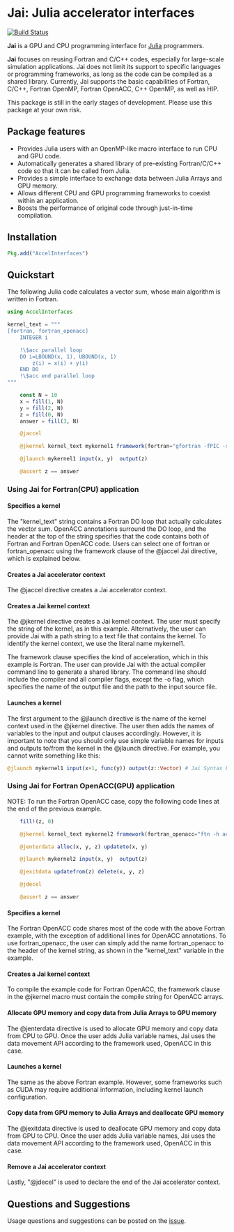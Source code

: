 # Jai: Julia accelerator interfaces

[![Build Status](https://github.com/grnydawn/AccelInterfaces.jl/actions/workflows/CI.yml/badge.svg?branch=main)](https://github.com/grnydawn/AccelInterfaces.jl/actions/workflows/CI.yml?query=branch%3Amain)

**Jai** is a GPU and CPU programming interface for [Julia](http://julialang.org/) programmers.

**Jai** focuses on reusing Fortran and C/C++ codes, especially for large-scale simulation applications. Jai does not limit its support to specific languages or programming frameworks, as long as the code can be compiled as a shared library. Currently, Jai supports the basic capabilities of Fortran, C/C++, Fortran OpenMP, Fortran OpenACC, C++ OpenMP, as well as HIP.

This package is still in the early stages of development. Please use this package at your own risk.

## Package features

- Provides Julia users with an OpenMP-like macro interface to run CPU and GPU code.
- Automatically generates a shared library of pre-existing Fortran/C/C++ code so that it can be called from Julia.
- Provides a simple interface to exchange data between Julia Arrays and GPU memory.
- Allows different CPU and GPU programming frameworks to coexist within an application.
- Boosts the performance of original code through just-in-time compilation.

## Installation

```julia
Pkg.add("AccelInterfaces")
```

## Quickstart

The following Julia code calculates a vector sum, whose main algorithm is written in Fortran.

```julia
using AccelInterfaces

kernel_text = """
[fortran, fortran_openacc]
    INTEGER i

    !\$acc parallel loop
    DO i=LBOUND(x, 1), UBOUND(x, 1)
        z(i) = x(i) + y(i)
    END DO
    !\$acc end parallel loop
"""

    const N = 10
    x = fill(1, N)
    y = fill(2, N)
    z = fill(0, N)
    answer = fill(3, N)

    @jaccel

    @jkernel kernel_text mykernel1 framework(fortran="gfortran -fPIC -shared")

    @jlaunch mykernel1 input(x, y)  output(z)

    @assert z == answer

```

### Using Jai for Fortran(CPU) application

#### Specifies a kernel
The "kernel_text" string contains a Fortran DO loop that actually calculates the vector sum. OpenACC annotations surround the DO loop, and the header at the top of the string specifies that the code contains both of Fortran and Fortran OpenACC code. Users can select one of fortran or fortran_openacc using the framework clause of the @jaccel Jai directive, which is explained below.

#### Creates a Jai accelerator context
The @jaccel directive creates a Jai accelerator context.

#### Creates a Jai kernel context
The @jkernel directive creates a Jai kernel context. The user must specify the string of the kernel, as in this example. Alternatively, the user can provide Jai with a path string to a text file that contains the kernel. To identify the kernel context, we use the literal name mykernel1.

The framework clause specifies the kind of acceleration, which in this example is Fortran. The user can provide Jai with the actual compiler command line to generate a shared library. The command line should include the compiler and all compiler flags, except the -o flag, which specifies the name of the output file and the path to the input source file.

#### Launches a kernel
The first argument to the @jlaunch directive is the name of the kernel context used in the @jkernel directive. The user then adds the names of variables to the input and output clauses accordingly. However, it is important to note that you should only use simple variable names for inputs and outputs to/from the kernel in the @jlaunch directive. For example, you cannot write something like this:
```julia
@jlaunch mykernel1 input(x+1, func(y)) output(z::Vector) # Jai Syntax Error
```

### Using Jai for Fortran OpenACC(GPU) application

NOTE: To run the Fortran OpenACC case, copy the following code lines at the end of the previous example.

```julia
    fill!(z, 0)

    @jkernel kernel_text mykernel2 framework(fortran_openacc="ftn -h acc,noomp -fPIC -shared")

    @jenterdata alloc(x, y, z) updateto(x, y)

    @jlaunch mykernel2 input(x, y)  output(z)

    @jexitdata updatefrom(z) delete(x, y, z)

    @jdecel

    @assert z == answer
```
#### Specifies a kernel
The Fortran OpenACC code shares most of the code with the above Fortran example, with the exception of additional lines for OpenACC annotations. To use fortran_openacc, the user can simply add the name fortran_openacc to the header of the kernel string, as shown in the "kernel_text" variable in the example.

#### Creates a Jai kernel context
To compile the example code for Fortran OpenACC, the framework clause in the @jkernel macro must contain the compile string for OpenACC arrays.

#### Allocate GPU memory and copy data from Julia Arrays to GPU memory
The @jenterdata directive is used to allocate GPU memory and copy data from CPU to GPU. Once the user adds Julia variable names, Jai uses the data movement API according to the framework used, OpenACC in this case.

#### Launches a kernel
The same as the above Fortran example. However, some frameworks such as CUDA may require additional information, including kernel launch configuration.

#### Copy data from GPU memory to Julia Arrays and deallocate GPU memory
The @jexitdata directive is used to deallocate GPU memory and copy data from GPU to CPU. Once the user adds Julia variable names, Jai uses the data movement API according to the framework used, OpenACC in this case.

#### Remove a Jai accelerator context
Lastly, "@jdecel" is used to declare the end of the Jai accelerator context.


## Questions and Suggestions

Usage questions and suggestions can be posted on the [issue](https://github.com/grnydawn/AccelInterfaces.jl/issues).

[//]: # (generate docs: julia --project --color=yes docs/make.jl)

